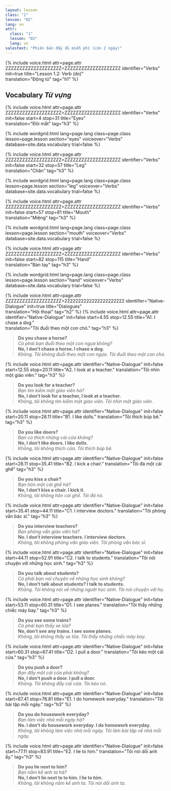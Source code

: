 ```yaml
---
layout: lesson
class: "1"
lesson: "02"
lang: vn
attr:
  class: "1"
  lesson: "02"
  lang: vn
salestext: "Phiên bản đầy đủ miễn phí (còn 2 ngày)"
---
```


{%  include voice.html attr=page.attr    ZZZZZZZZZZZZZZZZZZZZ=ZZZZZZZZZZZZZZZZZZZZ
	identifier="Verbs"  init=true
	title="Lesson 1.2: Verb (do)"        
	translation="Động từ"
    tag="h1" %}

## Vocabulary   *Từ vựng*

{%  include voice.html attr=page.attr    ZZZZZZZZZZZZZZZZZZZZ=ZZZZZZZZZZZZZZZZZZZZ
	identifier="Verbs"  init=false start=4 stop=31
	title="Eyes"        
	translation="Đôi mắt"
    tag="h3" %}

{% include wordgrid.html lang=page.lang
		class=page.class 
		lesson=page.lesson 
		section="eyes"
		voiceover="Verbs"
		database=site.data.vocabulary 
		trial=false %}

{%  include voice.html attr=page.attr    ZZZZZZZZZZZZZZZZZZZZ=ZZZZZZZZZZZZZZZZZZZZ
	identifier="Verbs"  init=false start=32 stop=57
	title="Leg"        
	translation="Chân"
    tag="h3" %}

{% include wordgrid.html lang=page.lang
		class=page.class 
		lesson=page.lesson 
		section="leg"
		voiceover="Verbs"
		database=site.data.vocabulary 
		trial=false %}

{%  include voice.html attr=page.attr    ZZZZZZZZZZZZZZZZZZZZ=ZZZZZZZZZZZZZZZZZZZZ
	identifier="Verbs"  init=false start=57 stop=81
	title="Mouth"        
	translation="Miệng"
    tag="h3" %}

{% include wordgrid.html lang=page.lang
		class=page.class 
		lesson=page.lesson 
		section="mouth"
		voiceover="Verbs"
		database=site.data.vocabulary 
		trial=false %}

{%  include voice.html attr=page.attr    ZZZZZZZZZZZZZZZZZZZZ=ZZZZZZZZZZZZZZZZZZZZ
	identifier="Verbs"  init=false start=82 stop=115
	title="Hand"        
	translation="Bàn tay"
    tag="h3" %}

{% include wordgrid.html lang=page.lang
		class=page.class 
		lesson=page.lesson 
		section="hand"
		voiceover="Verbs"
		database=site.data.vocabulary 
		trial=false %}

{%  include voice.html attr=page.attr     ZZZZZZZZZZZZZZZZZZZZ=2222222222222222222222
	identifier="Native-Dialogue"  init=true
	title="Dialogues"        
	translation="Hội thoại"
    tag="h2" %}
{%  include voice.html attr=page.attr
	identifier="Native-Dialogue"  init=false start=4.55 stop=12.55
	title="A1. I chase a dog."        
	translation="Tôi đuổi theo một con chó."
    tag="h3" %}

> **Do you chase a horse?**   
*Có phải bạn đuổi theo một con ngựa không?*    
> **No, I don’t chase a horse. I chase a dog.**   
*Không. Tôi không đuổi theo một con ngựa. Tôi đuổi theo một con chó.*     

{%  include voice.html attr=page.attr
	identifier="Native-Dialogue"  init=false start=12.55 stop=20.11
	title="A2. I look at a teacher."
	translation="Tôi nhìn một giáo viên."
    tag="h3" %}

> **Do you look for a teacher?**   
*Bạn tìm kiếm một giáo viên hả?*    
> **No, I don’t look for a teacher, I look at a teacher.**   
*Không, tôi không tìm kiếm một giáo viên. Tôi nhìn một giáo viên.*    
 
{%  include voice.html attr=page.attr
	identifier="Native-Dialogue"  init=false start=20.11 stop=28.11
	title="B1. I like dolls."
	translation="Tôi thích búp bê."
    tag="h3" %}

> **Do you like doors?**   
*Bạn có thích những cái cửa không?*    
> **No, I don’t like doors. I like dolls.**   
*Không, tôi không thích cửa. Tôi thích búp bê.*    

{%  include voice.html attr=page.attr
	identifier="Native-Dialogue"  init=false start=28.11 stop=35.41
	title="B2. I kick a chair."
	translation="Tôi đá một cái ghế"
    tag="h3" %}

> **Do you kiss a chair?**   
*Bạn hôn một cái ghế hả?*    
> **No, I don’t kiss a chair. I kick it.**   
*Không, tôi không hôn cái ghế. Tôi đá nó.*    

{%  include voice.html attr=page.attr
	identifier="Native-Dialogue"  init=false start=35.41 stop=44.11
	title="C1. I interview doctors."
	translation="Tôi phỏng vấn bác sĩ."
    tag="h3" %}

> **Do you interview teachers?**   
*Bạn phỏng vấn giáo viên hả?*    
> **No. I don’t interview teachers. I interview doctors.**  
*Không, tôi không phỏng vấn giáo viên. Tôi phỏng vấn bác sĩ.*    

{%  include voice.html attr=page.attr
	identifier="Native-Dialogue"  init=false start=44.11 stop=52.91
	title="C2. I talk to students."
	translation="Tôi nói chuyện với những học sinh."
    tag="h3" %}

> **Do you talk about students?**   
*Có phải bạn nói chuyện về những học sinh không?*    
> **No, I don’t talk about students? I talk to students.**   
*Không. Tôi không nói về những người học sinh. Tôi nói chuyện với họ.*   

{%  include voice.html attr=page.attr
	identifier="Native-Dialogue"  init=false start=53.11 stop=60.31
	title="D1. I see planes."
	translation="Tôi thấy những chiếc máy bay."
    tag="h3" %}

> **Do you see some trains?**   
*Có phải bạn thấy xe lửa?*    
> **No, don’t see any trains. I see some planes.**   
*Không, tôi không thấy xe lửa. Tôi thấy những chiếc máy bay.*    

{%  include voice.html attr=page.attr
	identifier="Native-Dialogue"  init=false start=60.31 stop=67.41
	title="D2. I pull a door."
	translation="Tôi kéo một cái cửa."
    tag="h3" %}

> **Do you push a door?**   
*Bạn đẩy một cái cửa phải không?*    
> **No, I don’t push a door. I pull a door.**   
*Không. Tôi không đẩy cái cửa. Tôi kéo nó.*     

{%  include voice.html attr=page.attr
	identifier="Native-Dialogue"  init=false start=67.41 stop=76.81 
	title="E1. I do homework everyday."
	translation="Tôi bài tập mỗi ngày."
    tag="h3" %}

> **Do you do housework everyday?**   
*Bạn làm việc nhà mỗi ngày hả?*    
> **No. I don’t do housework everyday. I do homework everyday.**   
*Không, tôi không làm việc nhà mỗi ngày. Tôi làm bài tập về nhà mỗi ngày.*   

{%  include voice.html attr=page.attr
	identifier="Native-Dialogue"  init=false start=77.11 stop=83.91
	title="E2. I lie to him."
	translation="Tôi nói dối anh ấy."
    tag="h3" %}

> **Do you lie next to him?**   
*Bạn nằm kế anh ta hả?*    
> **No, I don’t lie next to to him. I lie to him.**   
*Không, tôi không nằm kế anh ta. Tôi nói dối anh ta.*    

 
 
 